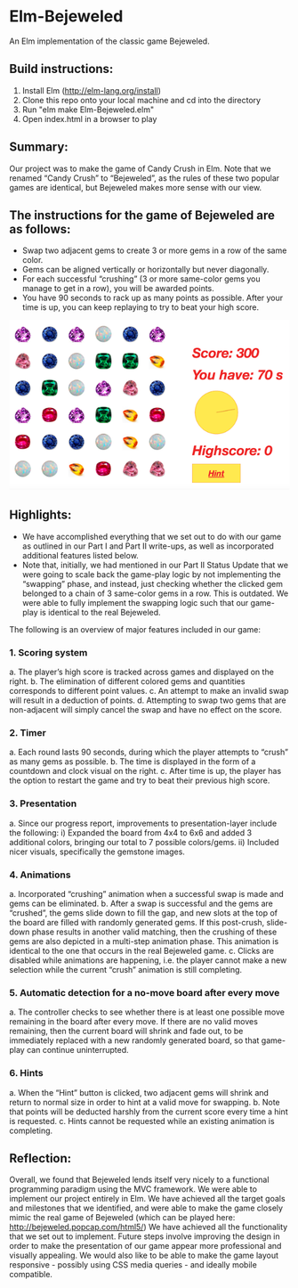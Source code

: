 # Elm-Bejeweled
An Elm implementation of the classic game Bejeweled.

## Build instructions:
1. Install Elm (http://elm-lang.org/install)
2. Clone this repo onto your local machine and cd into the directory
3. Run "elm make Elm-Bejeweled.elm"
4. Open index.html in a browser to play

## Summary:
Our project was to make the game of Candy Crush in Elm.  Note that we renamed “Candy Crush” to “Bejeweled”, as the rules of these two popular games are identical, but Bejeweled makes more sense with our view.

## The instructions for the game of Bejeweled are as follows:
- Swap two adjacent gems to create 3 or more gems in a row of the same color.
- Gems can be aligned vertically or horizontally but never diagonally.
- For each successful “crushing” (3 or more same-color gems you manage to get in a row), you will be awarded points.
- You have 90 seconds to rack up as many points as possible.  After your time is up, you can keep replaying to try to beat your high score.

![alt tag](img/gameplay.png)

## Highlights:
- We have accomplished everything that we set out to do with our game as outlined in our Part I and Part II write-ups, as well as incorporated additional features listed below.
- Note that, initially, we had mentioned in our Part II Status Update that we were going to scale back the game-play logic by not implementing the “swapping” phase, and instead, just checking whether the clicked gem belonged to a chain of 3 same-color gems in a row.  This is outdated.  We were able to fully implement the swapping logic such that our game-play is identical to the real Bejeweled.

The following is an overview of major features included in our game:

### 1. Scoring system
  a. The player’s high score is tracked across games and displayed on the right.
  b. The elimination of different colored gems and quantities corresponds to different point values.
  c. An attempt to make an invalid swap will result in a deduction of points.
  d. Attempting to swap two gems that are non-adjacent will simply cancel the swap and have no effect on the score.

### 2. Timer
  a. Each round lasts 90 seconds, during which the player attempts to “crush” as many gems as possible.
  b. The time is displayed in the form of a countdown and clock visual on the right.
  c. After time is up, the player has the option to restart the game and try to beat their previous high score.

### 3. Presentation
  a. Since our progress report, improvements to presentation-layer include the following:
    i) Expanded the board from 4x4 to 6x6 and added 3 additional colors, bringing our total to 7 possible colors/gems.
    ii) Included nicer visuals, specifically the gemstone images.

### 4. Animations
  a. Incorporated “crushing” animation when a successful swap is made and gems can be eliminated.
  b. After a swap is successful and the gems are “crushed”, the gems slide down to fill the gap, and new slots at the top of the board are filled with randomly generated gems.  If this post-crush, slide-down phase results in another valid matching, then the crushing of these gems are also depicted in a multi-step animation phase.  This animation is identical to the one that occurs in the real Bejeweled game.
  c. Clicks are disabled while animations are happening, i.e. the player cannot make a new selection while the current “crush” animation is still completing.

### 5. Automatic detection for a no-move board after every move
  a. The controller checks to see whether there is at least one possible move remaining in the board after every move.  If there are no valid moves remaining, then the current board will shrink and fade out, to be immediately replaced with a new randomly generated board, so that game-play can continue uninterrupted.

### 6. Hints
  a. When the “Hint” button is clicked, two adjacent gems will shrink and return to normal size in order to hint at a valid move for swapping.
  b. Note that points will be deducted harshly from the current score every time a hint is requested.
  c. Hints cannot be requested while an existing animation is completing.

## Reflection:
Overall, we found that Bejeweled lends itself very nicely to a functional programming paradigm using the MVC framework.  We were able to implement our project entirely in Elm.  We have achieved all the target goals and milestones that we identified, and were able to make the game closely mimic the real game of Bejeweled (which can be played here: http://bejeweled.popcap.com/html5/)  We have achieved all the functionality that we set out to implement.  Future steps involve improving the design in order to make the presentation of our game appear more professional and visually appealing.  We would also like to be able to make the game layout responsive - possibly using CSS media queries - and ideally mobile compatible.
